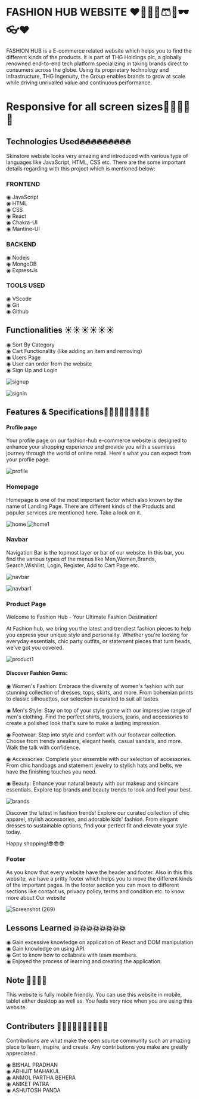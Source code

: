 # FASHION HUB WEBSITE ❤🥼🧥👖🩳👕🕶👓❤

FASHION HUB is a E-commerce related website which helps you to find the different kinds of the products. It is part of THG Holdings plc, a globally renowned end-to-end tech platform specializing in taking brands direct to consumers across the globe. Using its proprietary technology and infrastructure, THG Ingenuity, the Group enables brands to grow at scale while driving unrivalled value and continuous performance.

# Responsive for all screen sizes🚀🚀🚀🚀🚀

## Technologies Used🔥🔥🔥🔥🔥🔥🔥🔥🔥

Skinstore webiste looks very amazing and introduced with various type of languages like JavaScript, HTML, CSS etc. There are the some important details regarding with this project which is mentioned below:

### FRONTEND

◉ JavaScript  
◉ HTML  
◉ CSS  
◉ React  
◉ Chakra-UI  
◉ Mantine-UI

### BACKEND

◉ Nodejs  
◉ MongoDB  
◉ ExpressJs  


### TOOLS USED

◉ VScode  
◉ Git  
◉ Github

## Functionalities ☀☀☀☀☀☀

◉ Sort By Category  
◉ Cart Functionality (like adding an item and removing)  
◉ Users Page  
◉ User can order from the website  
◉ Sign Up and Login

![signup](https://github.com/AnmolBehera/E-Clothing/assets/105370000/f06bea30-44ce-4d6a-827e-bcacffe5d1c5)

![signin](https://github.com/AnmolBehera/E-Clothing/assets/105370000/e35baf67-d4f1-49cc-ae06-2ab6f92789aa)

## Features & Specifications🚀🚀🚀🚀🚀🚀🚀🚀🚀

#### Profile page

Your profile page on our fashion-hub e-commerce website is designed to enhance your shopping experience and provide you with a seamless journey through the world of online retail. Here's what you can expect from your profile page:

![profile](https://github.com/AnmolBehera/E-Clothing/assets/105370000/8fefe9b9-da25-4a45-8f15-32d3e804f760)

### Homepage

Homepage is one of the most important factor which also known by the name of Landing Page. There are different kinds of the Products and populer services are mentioned here. Take a look on it.

![home](https://github.com/AnmolBehera/E-Clothing/assets/105370000/c838346c-4842-4f11-bcdb-5f7730a1a446)
![home1](https://github.com/AnmolBehera/E-Clothing/assets/105370000/dc9d5d50-3b82-41f4-a323-bda16e1bf267)

### Navbar

Navigation Bar is the topmost layer or bar of our website. In this bar, you find the various types of the menus like Men,Women,Brands, Search,Wishlist, Login, Register, Add to Cart Page etc.

![navbar](https://github.com/AnmolBehera/E-Clothing/assets/105370000/0673372b-dfc8-4c6e-9ef7-2c8eb6a46bd2)

![navbar1](https://github.com/AnmolBehera/E-Clothing/assets/105370000/64245e99-7cf7-4ae2-94b4-02c88b1f6cb2)



### Product Page 

Welcome to Fashion Hub - Your Ultimate Fashion Destination!

At Fashion hub, we bring you the latest and trendiest fashion pieces to help you express your unique style and personality. Whether you're looking for everyday essentials, chic party outfits, or statement pieces that turn heads, we've got you covered.

![product1](https://github.com/AnmolBehera/E-Clothing/assets/105370000/0a311fe5-dd74-43db-853f-016d41e84d81)

#### Discover Fashion Gems:

◉ Women's Fashion: Embrace the diversity of women's fashion with our stunning collection of dresses, tops, skirts, and more. From bohemian prints to classic silhouettes, our selection is curated to suit all
tastes.

◉ Men's Style: Stay on top of your style game with our impressive range of men's clothing. Find the perfect shirts, trousers, jeans, and accessories to create a polished look that's sure to make a lasting
impression.

◉ Footwear: Step into style and comfort with our footwear collection. Choose from trendy sneakers, elegant heels, casual sandals, and more. Walk the talk with confidence.

◉ Accessories: Complete your ensemble with our selection of accessories. From chic handbags and statement jewelry to stylish hats and belts, we have the finishing touches you need.

◉ Beauty: Enhance your natural beauty with our makeup and skincare essentials. Explore top brands and beauty trends to look and feel your best.

![brands](https://github.com/AnmolBehera/E-Clothing/assets/105370000/4000736e-a940-40ce-8d10-3b97e4ee05cd)

Discover the latest in fashion trends! Explore our curated collection of chic apparel, stylish accessories, and adorable kids' fashion. From elegant dresses to sustainable options, find your perfect fit and
elevate your style today.

Happy shopping!😎😎😎

### Footer

As you know that every website have the header and footer. Also in this this website, we have a pritty footer which helps you to move the different kinds of the important pages.
In the footer section you can move to different sections like contact us, privacy policy, terms and condition etc. to know more about Our website

![Screenshot (269)](https://github.com/AnmolBehera/E-Clothing/assets/105370000/268e8993-07e7-475e-aaab-187d417dd5ee)

## Lessons Learned 💥💥💥💥💥💥💥💥

◉ Gain excessive knowledge on application of React and DOM manipulation  
◉ Gain knowledge on using API.  
◉ Got to know how to collabrate with team members.  
◉ Enjoyed the process of learning and creating the application.

## Note 📝📝📝📝

This website is fully mobile friendly. You can use this website in mobile, tablet either desktop as well as. You feels very nice when you are using this website.

## Contributers 👨‍💻👨‍💻👨‍💻👨‍💻👨‍💻

Contributions are what make the open source community such an amazing place to learn, inspire, and create. Any contributions you make are greatly appreciated.

◉ BISHAL PRADHAN  
◉ ABHIJIT MAHAKUL  
◉ ANMOL PARTHA BEHERA  
◉ ANIKET PATRA  
◉ ASHUTOSH PANDA
